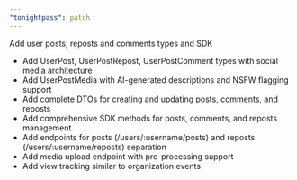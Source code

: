 ```yaml
---
"tonightpass": patch
---
```


Add user posts, reposts and comments types and SDK

- Add UserPost, UserPostRepost, UserPostComment types with social media architecture
- Add UserPostMedia with AI-generated descriptions and NSFW flagging support  
- Add complete DTOs for creating and updating posts, comments, and reposts
- Add comprehensive SDK methods for posts, comments, and reposts management
- Add endpoints for posts (/users/:username/posts) and reposts (/users/:username/reposts) separation
- Add media upload endpoint with pre-processing support
- Add view tracking similar to organization events